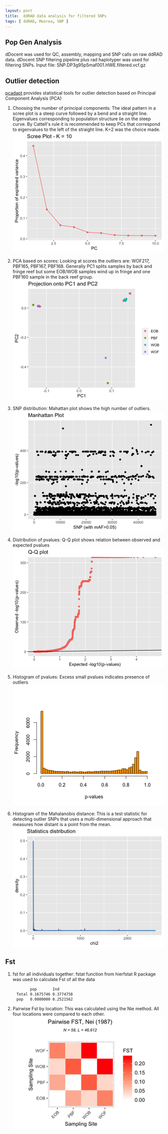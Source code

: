 ```yaml
---
layout: post
title:  ddRAD data analysis for filtered SNPs  
tags: [ ddRAD, Moorea, SNP ]
---
```


## Pop Gen Analysis
dDocent was used for QC, assembly, mapping and SNP calls on raw ddRAD data. 
dDocent SNP filtering pipeline plus rad haplotyper was used for filtering SNPs. 
Input file: SNP.DP3g95p5maf001.HWE.filtered.vcf.gz

## Outlier detection
[pcadapt](https://bcm-uga.github.io/pcadapt/articles/pcadapt.html) provides statistical tools for outlier detection based on Principal Component Analysis (PCA)

1. Choosing the number of principal components:
The ideal pattern in a scree plot is a steep curve followed by a bend and a straight line. Eigenvalues corresponding to population structure lie on the steep curve. By Cattell's rule it is recommended to keep PCs that correspond to eigenvalues to the left of the straight line. K=2 was the choice made. 
![Percentage of variance explaned by each PC](https://github.com/tejashree1modak/TM_Putnam_Lab_Notebook/blob/master/images/ddRAD_analysis_out/screeplot.png
)

2. PCA based on scores:
Looking at scores the outliers are: WOF217, PBF165, PBF167, PBF168. Generally PC1 splits samples by back and fringe reef but some EOB/WOB samples wind up in fringe and one PBF160 sample in the back reef group.
![pca](https://github.com/tejashree1modak/TM_Putnam_Lab_Notebook/blob/master/images/ddRAD_analysis_out/pca.png)

3. SNP distribution:
Mahattan plot shows the high number of outliers.
![Manhattan plot](https://github.com/tejashree1modak/TM_Putnam_Lab_Notebook/blob/master/images/ddRAD_analysis_out/manhattan.png)

4. Distribution of pvalues:
Q-Q plot shows relation between observed and expected pvalues
![Expected vs Observed pvalues](https://github.com/tejashree1modak/TM_Putnam_Lab_Notebook/blob/master/images/ddRAD_analysis_out/Q-Qplot.png)

5. Histogram of pvalues:
Excess small pvalues indicates presence of outliers
![Histogram of pvalues](https://github.com/tejashree1modak/TM_Putnam_Lab_Notebook/blob/master/images/ddRAD_analysis_out/hist.png)

6. Histogram of the Mahalanobis distance:
This is a test statistic for detecting outlier SNPs that uses a multi-dimensional approach that measures how distant is a point from the mean.
![Statistic distribution](https://github.com/tejashree1modak/TM_Putnam_Lab_Notebook/blob/master/images/ddRAD_analysis_out/statdist.png)

## Fst

1. fst for all individuals together:
fstat function from hierfstat R package was used to calculate Fst of all the data 
```shell
           pop       Ind
     Total 0.1675746 0.3774758
     pop   0.0000000 0.2521562
```

2. Pairwise Fst by location:
This was calculated using the Nie method. All four locations were compared to each other. 
![Pairwise Fst by location](https://github.com/tejashree1modak/TM_Putnam_Lab_Notebook/blob/master/images/ddRAD_analysis_out/PairwiseFst_Nei.png)
